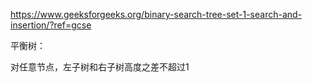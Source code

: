 https://www.geeksforgeeks.org/binary-search-tree-set-1-search-and-insertion/?ref=gcse

平衡树：

对任意节点，左子树和右子树高度之差不超过1